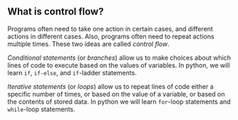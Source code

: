 ## What is control flow?
Programs often need to take one action in certain cases, and different actions in different cases. Also, programs often need to repeat actions multiple times. These two ideas are called *control flow*.
 
*Conditional statements* (or *branches*) allow us to make choices about which lines of code to execute based on the values of variables. In python, we will learn `if`, `if-else`, and `if`-ladder statements.

*Iterative statements* (or *loops*) allow us to repeat lines of code either a specific number of times, or based on the value of a variable, or based on the contents of stored data. In python we will learn `for`-loop statements and `while`-loop statements.
